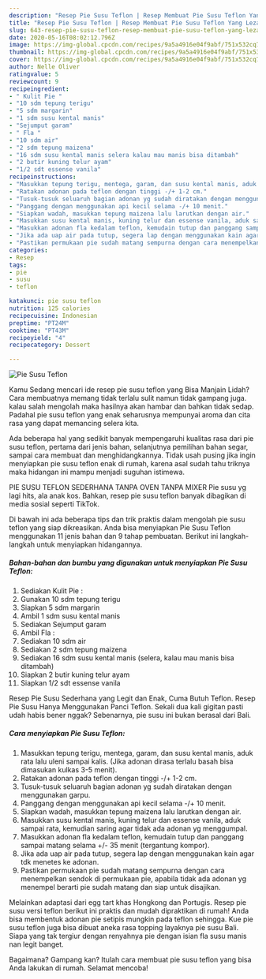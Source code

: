 ```yaml
---
description: "Resep Pie Susu Teflon | Resep Membuat Pie Susu Teflon Yang Lezat Sekali"
title: "Resep Pie Susu Teflon | Resep Membuat Pie Susu Teflon Yang Lezat Sekali"
slug: 643-resep-pie-susu-teflon-resep-membuat-pie-susu-teflon-yang-lezat-sekali
date: 2020-05-16T08:02:12.796Z
image: https://img-global.cpcdn.com/recipes/9a5a4916e04f9abf/751x532cq70/pie-susu-teflon-foto-resep-utama.jpg
thumbnail: https://img-global.cpcdn.com/recipes/9a5a4916e04f9abf/751x532cq70/pie-susu-teflon-foto-resep-utama.jpg
cover: https://img-global.cpcdn.com/recipes/9a5a4916e04f9abf/751x532cq70/pie-susu-teflon-foto-resep-utama.jpg
author: Nelle Oliver
ratingvalue: 5
reviewcount: 9
recipeingredient:
- " Kulit Pie "
- "10 sdm tepung terigu"
- "5 sdm margarin"
- "1 sdm susu kental manis"
- "Sejumput garam"
- " Fla "
- "10 sdm air"
- "2 sdm tepung maizena"
- "16 sdm susu kental manis selera kalau mau manis bisa ditambah"
- "2 butir kuning telur ayam"
- "1/2 sdt essense vanila"
recipeinstructions:
- "Masukkan tepung terigu, mentega, garam, dan susu kental manis, aduk rata lalu uleni sampai kalis. (Jika adonan dirasa terlalu basah bisa dimasukan kulkas 3-5 menit)."
- "Ratakan adonan pada teflon dengan tinggi -/+ 1-2 cm."
- "Tusuk-tusuk seluaruh bagian adonan yg sudah diratakan dengan menggunakan garpu."
- "Panggang dengan menggunakan api kecil selama -/+ 10 menit."
- "Siapkan wadah, masukkan tepung maizena lalu larutkan dengan air."
- "Masukkan susu kental manis, kuning telur dan essense vanila, aduk sampai rata, kemudian saring agar tidak ada adonan yg menggumpal."
- "Masukkan adonan fla kedalam teflon, kemudain tutup dan panggang sampai matang selama +/- 35 menit (tergantung kompor)."
- "Jika ada uap air pada tutup, segera lap dengan menggunakan kain agar tdk menetes ke adonan."
- "Pastikan permukaan pie sudah matang sempurna dengan cara menempelkan sendok di permukaan pie, apabila tidak ada adonan yg menempel berarti pie sudah matang dan siap untuk disajikan."
categories:
- Resep
tags:
- pie
- susu
- teflon

katakunci: pie susu teflon 
nutrition: 125 calories
recipecuisine: Indonesian
preptime: "PT24M"
cooktime: "PT43M"
recipeyield: "4"
recipecategory: Dessert

---
```



![Pie Susu Teflon](https://img-global.cpcdn.com/recipes/9a5a4916e04f9abf/751x532cq70/pie-susu-teflon-foto-resep-utama.jpg)

Kamu Sedang mencari ide resep pie susu teflon yang Bisa Manjain Lidah? Cara membuatnya memang tidak terlalu sulit namun tidak gampang juga. kalau salah mengolah maka hasilnya akan hambar dan bahkan tidak sedap. Padahal pie susu teflon yang enak seharusnya mempunyai aroma dan cita rasa yang dapat memancing selera kita.

Ada beberapa hal yang sedikit banyak mempengaruhi kualitas rasa dari pie susu teflon, pertama dari jenis bahan, selanjutnya pemilihan bahan segar, sampai cara membuat dan menghidangkannya. Tidak usah pusing jika ingin menyiapkan pie susu teflon enak di rumah, karena asal sudah tahu triknya maka hidangan ini mampu menjadi suguhan istimewa.

PIE SUSU TEFLON SEDERHANA TANPA OVEN TANPA MIXER Pie susu yg lagi hits, ala anak kos. Bahkan, resep pie susu teflon banyak dibagikan di media sosial seperti TikTok.


Di bawah ini ada beberapa tips dan trik praktis dalam mengolah pie susu teflon yang siap dikreasikan. Anda bisa menyiapkan Pie Susu Teflon menggunakan 11 jenis bahan dan 9 tahap pembuatan. Berikut ini langkah-langkah untuk menyiapkan hidangannya.

<!--inarticleads1-->

##### Bahan-bahan dan bumbu yang digunakan untuk menyiapkan Pie Susu Teflon:

1. Sediakan  Kulit Pie :
1. Gunakan 10 sdm tepung terigu
1. Siapkan 5 sdm margarin
1. Ambil 1 sdm susu kental manis
1. Sediakan Sejumput garam
1. Ambil  Fla :
1. Sediakan 10 sdm air
1. Sediakan 2 sdm tepung maizena
1. Sediakan 16 sdm susu kental manis (selera, kalau mau manis bisa ditambah)
1. Siapkan 2 butir kuning telur ayam
1. Siapkan 1/2 sdt essense vanila


Resep Pie Susu Sederhana yang Legit dan Enak, Cuma Butuh Teflon. Resep Pie Susu Hanya Menggunakan Panci Teflon. Sekali dua kali gigitan pasti udah habis bener nggak? Sebenarnya, pie susu ini bukan berasal dari Bali. 

<!--inarticleads2-->

##### Cara menyiapkan Pie Susu Teflon:

1. Masukkan tepung terigu, mentega, garam, dan susu kental manis, aduk rata lalu uleni sampai kalis. (Jika adonan dirasa terlalu basah bisa dimasukan kulkas 3-5 menit).
1. Ratakan adonan pada teflon dengan tinggi -/+ 1-2 cm.
1. Tusuk-tusuk seluaruh bagian adonan yg sudah diratakan dengan menggunakan garpu.
1. Panggang dengan menggunakan api kecil selama -/+ 10 menit.
1. Siapkan wadah, masukkan tepung maizena lalu larutkan dengan air.
1. Masukkan susu kental manis, kuning telur dan essense vanila, aduk sampai rata, kemudian saring agar tidak ada adonan yg menggumpal.
1. Masukkan adonan fla kedalam teflon, kemudain tutup dan panggang sampai matang selama +/- 35 menit (tergantung kompor).
1. Jika ada uap air pada tutup, segera lap dengan menggunakan kain agar tdk menetes ke adonan.
1. Pastikan permukaan pie sudah matang sempurna dengan cara menempelkan sendok di permukaan pie, apabila tidak ada adonan yg menempel berarti pie sudah matang dan siap untuk disajikan.


Melainkan adaptasi dari egg tart khas Hongkong dan Portugis. Resep pie susu versi teflon berikut ini praktis dan mudah dipraktikan di rumah! Anda bisa membentuk adonan pie setipis mungkin pada teflon sehingga. Kue pie susu teflon juga bisa dibuat aneka rasa topping layaknya pie susu Bali. Siapa yang tak tergiur dengan renyahnya pie dengan isian fla susu manis nan legit banget. 

Bagaimana? Gampang kan? Itulah cara membuat pie susu teflon yang bisa Anda lakukan di rumah. Selamat mencoba!
